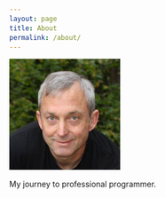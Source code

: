 ```yaml
---
layout: page
title: About
permalink: /about/
---
```

![Profile Avatar](/assets/images/profile_avatar_woller.png)

My journey to professional programmer.


